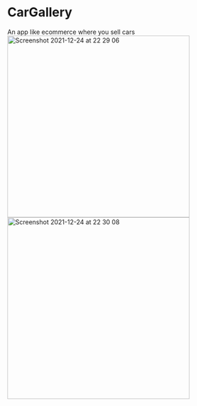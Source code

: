 # CarGallery
An app like ecommerce where you sell cars
<img width="411" alt="Screenshot 2021-12-24 at 22 29 06" src="https://user-images.githubusercontent.com/76177578/147371592-e8c0fef0-a83f-4f37-8f1c-170be60b7a27.png">
<img width="411" alt="Screenshot 2021-12-24 at 22 30 08" src="https://user-images.githubusercontent.com/76177578/147371594-3b766406-82fe-48e1-bfc0-c7c8beeed96a.png">

